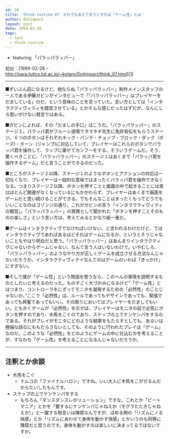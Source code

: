 ```yaml
---
id: 18
title: 'think-routine #7　それでもあえて言うとすれば「ゲーム性」とは'
author: dotimpact
layout: post
date: 1999-02-28
tags:
  - text
  - think-routine
---
```

  * featuring 「パラッパラッパー」

初出：[1999-02-28 &#8211; http://para.tutics.tut.ac.jp/~kotaro/Dotimpact/think_07.html][1]

<!--more-->

* * *

■ずいぶん前になるけど、他ならぬ「パラッパラッパー」制作メインスタッフの一人である伊藤ガビンがインタビューで「「パラッパラッパー」はプレイヤーをだましている」のだ、という意味のことを言っていた。言い方としては「インタラクティヴィティを錯覚させている」とかそんな感じだったはずだが、なんにしろ思いがけない発言ではある。

■ガビンによれば、その「だましの手口」はこうだ。「パラッパラッパー」のステージ１。パラッパ君がフルーシ道場でタマネギ先生に免許皆伝をもらうステージ。６つのボタンはそれぞれキック・パンチ・チョップ・ブロック・ダック（ポーズ)・ターン（ジャンプ)に対応していて、プレイヤーはこれらのボタンでパラッパ君を操作して、ラップに乗せてカンフーをする。そういうゲームだ。そう、驚くべきことに、「パラッパラッパー」のステージ１はあくまで「パラッパ君を操作するゲーム」だと言うことができるのだった。

■ところがステージ２以降、ステージ１のようなボタンとアクションの対応は一切なくなり、プレイヤーは一般的な意味ではまったくパラッパ君を操作できなくなる。つまりステージ２以降、ボタンを押すことと画面の中で起きることには実はほとんど関連がなくなっているにもかかわらず、プレイヤーはあくまで画面をゲームだと思い続けることができる。でもそんなことはまったくもってどうでもいいことなのはゴゾンジの通り。これがガビンの言う「インタラクティヴィティの錯覚」。「パラッパラッパー」の賞賛として聞かれた「ボタンを押すことそのものの楽しさ」という言い方は、考えてみるとかなり紙一重だ。

■ゲームはインタラクティヴでなければいけない、と言われるわけだけど、ではインタラクティヴであればあるほどそれはゲームになるか、というとそうじゃないこともやはり明白だと思う。「パラッパラッパー」はあんまりインタラクティヴじゃないからゲームじゃない、なんて言う人はいないわけで。いやむしろ、「パラッパラッパー」のようなやり方が正しくゲームを成立させる方法なんじゃないだろうか。インタラクティヴィテイなんてのはゲームのいわば「きっかけ」にすぎない。

■そして僕が「ゲーム性」という用語を使うなら、このへんの事情を説明するものとしたいと考えるのだった。ものすごく大づかみになるけど&#8221;「ゲーム性」とはつまり、コントローラをにぎってモニタを凝視するための「必然性」のことじゃないか。&#8221;ここで「必然性」は、ルールであってもデザインであっても、緊張であっても興奮であってもいい。その限りにおいてはプレイヤーをだましてもいい。ともかくゲームが「必然性」を示せば、プレイヤーはモニタの前で必死にボタンを押すのであり、木馬をこぐのであり、ステップの上でケンケンパをするのである。それがプレイがモニタにどのような結果をもたらすとしても、あるいは極端な話なにももたらさないとしても、そのように行われたプレイは「ゲーム｣なのだ。このような「必然性」をどのようにゲームの中に仕込むかを考えることが、すなわち「ゲーム性」を考えることになるんじゃないだろうか。

* * *

## 注釈とか余談

  * 木馬をこぐ 
      * ナムコの「ファイナルハロン」ですね。いい大人に木馬をこがせるんだからたいしたもんです。
  * ステップの上でケンケンパをする 
      * もちろん「ダンスダンスレボリューション」ですな。これとか「ビートマニア」とかを「要するにケンケンパじゃねえか（モグラたたきじゃねえか）」と一蹴する物言いは陳腐なんですが、ほめる側の「リズムにノる快感」とか「リズムにあわせて身体を動かす快感」とかいうのも同等に陳腐だと思うのです。身体を動かすのは楽しいに決まってるではないですか。

 [1]: http://web.archive.org/web/*/http://para.tutics.tut.ac.jp/~kotaro/Dotimpact/think_07.html
